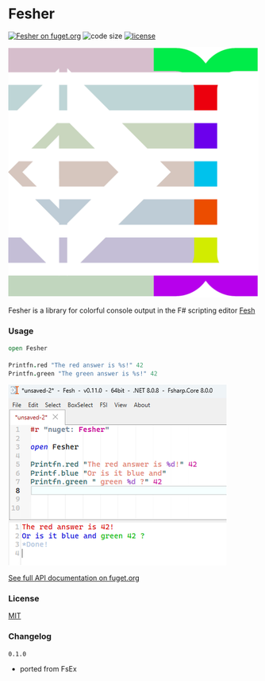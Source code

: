 
# Fesher

[![Fesher on fuget.org](https://www.fuget.org/packages/Fesher/badge.svg)](https://www.fuget.org/packages/Fesher)
![code size](https://img.shields.io/github/languages/code-size/goswinr/Fesher.svg)
[![license](https://img.shields.io/github/license/goswinr/Fesher)](LICENSE)

![Logo](https://raw.githubusercontent.com/goswinr/Fesher/main/Doc/logo.png)

Fesher is a library for colorful console output in the F# scripting editor [Fesh](https://github.com/goswinr/Fesh)

### Usage

```fsharp
open Fesher

Printfn.red "The red answer is %s!" 42
Printfn.green "The green answer is %s!" 42

```

![Screenshot](https://raw.githubusercontent.com/goswinr/Fesher/main/Doc/screen.png)

[See full API documentation on fuget.org](https://www.fuget.org/packages/Fesher)

### License
[MIT](https://raw.githubusercontent.com/goswinr/Fesher/main/LICENSE.md)

### Changelog

`0.1.0`
- ported from FsEx